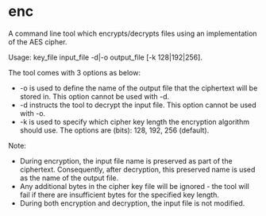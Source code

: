 # enc
A command line tool which encrypts/decrypts files using an implementation of the AES cipher.

Usage:  key_file input_file -d|-o output_file [-k 128|192|256].

The tool comes with 3 options as below:
- -o is used to define the name of the output file that the ciphertext will be stored in. This option cannot be used with -d.
- -d instructs the tool to decrypt the input file. This option cannot be used with -o.
- -k is used to specify which cipher key length the encryption algorithm should use. The options are (bits): 128, 192, 256 (default).

Note:
- During encryption, the input file name is preserved as part of the ciphertext. Consequently, after decryption, this preserved name is used as the name of the output file.
- Any additional bytes in the cipher key file will be ignored - the tool will fail if there are insufficient bytes for the specified key length.
- During both encryption and decryption, the input file is not modified.
